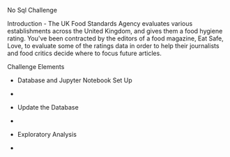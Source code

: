 No Sql Challenge

Introduction - The UK Food Standards Agency evaluates various establishments across the United Kingdom, and gives them a food hygiene rating. You've been contracted by the editors of a food magazine, Eat Safe, Love, to evaluate some of the ratings data in order to help their journalists and food critics decide where to focus future articles.

Challenge Elements 

- Database and Jupyter Notebook Set Up
- 
- Update the Database
- 
- Exploratory Analysis

- 
